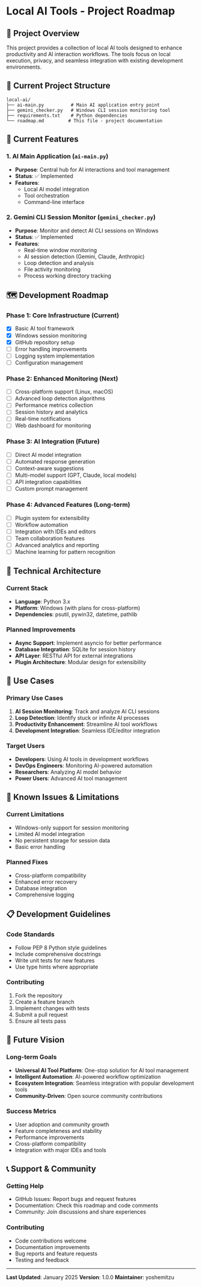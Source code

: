 # Local AI Tools - Project Roadmap

## 🎯 Project Overview

This project provides a collection of local AI tools designed to enhance productivity and AI interaction workflows. The tools focus on local execution, privacy, and seamless integration with existing development environments.

## 📁 Current Project Structure

```
local-ai/
├── ai-main.py          # Main AI application entry point
├── gemini_checker.py   # Windows CLI session monitoring tool
├── requirements.txt    # Python dependencies
└── roadmap.md         # This file - project documentation
```

## 🚀 Current Features

### 1. AI Main Application (`ai-main.py`)
- **Purpose**: Central hub for AI interactions and tool management
- **Status**: ✅ Implemented
- **Features**:
  - Local AI model integration
  - Tool orchestration
  - Command-line interface

### 2. Gemini CLI Session Monitor (`gemini_checker.py`)
- **Purpose**: Monitor and detect AI CLI sessions on Windows
- **Status**: ✅ Implemented
- **Features**:
  - Real-time window monitoring
  - AI session detection (Gemini, Claude, Anthropic)
  - Loop detection and analysis
  - File activity monitoring
  - Process working directory tracking

## 🗺️ Development Roadmap

### Phase 1: Core Infrastructure (Current)
- [x] Basic AI tool framework
- [x] Windows session monitoring
- [x] GitHub repository setup
- [ ] Error handling improvements
- [ ] Logging system implementation
- [ ] Configuration management

### Phase 2: Enhanced Monitoring (Next)
- [ ] Cross-platform support (Linux, macOS)
- [ ] Advanced loop detection algorithms
- [ ] Performance metrics collection
- [ ] Session history and analytics
- [ ] Real-time notifications
- [ ] Web dashboard for monitoring

### Phase 3: AI Integration (Future)
- [ ] Direct AI model integration
- [ ] Automated response generation
- [ ] Context-aware suggestions
- [ ] Multi-model support (GPT, Claude, local models)
- [ ] API integration capabilities
- [ ] Custom prompt management

### Phase 4: Advanced Features (Long-term)
- [ ] Plugin system for extensibility
- [ ] Workflow automation
- [ ] Integration with IDEs and editors
- [ ] Team collaboration features
- [ ] Advanced analytics and reporting
- [ ] Machine learning for pattern recognition

## 🔧 Technical Architecture

### Current Stack
- **Language**: Python 3.x
- **Platform**: Windows (with plans for cross-platform)
- **Dependencies**: psutil, pywin32, datetime, pathlib

### Planned Improvements
- **Async Support**: Implement asyncio for better performance
- **Database Integration**: SQLite for session history
- **API Layer**: RESTful API for external integrations
- **Plugin Architecture**: Modular design for extensibility

## 🎯 Use Cases

### Primary Use Cases
1. **AI Session Monitoring**: Track and analyze AI CLI sessions
2. **Loop Detection**: Identify stuck or infinite AI processes
3. **Productivity Enhancement**: Streamline AI tool workflows
4. **Development Integration**: Seamless IDE/editor integration

### Target Users
- **Developers**: Using AI tools in development workflows
- **DevOps Engineers**: Monitoring AI-powered automation
- **Researchers**: Analyzing AI model behavior
- **Power Users**: Advanced AI tool management

## 🚧 Known Issues & Limitations

### Current Limitations
- Windows-only support for session monitoring
- Limited AI model integration
- No persistent storage for session data
- Basic error handling

### Planned Fixes
- Cross-platform compatibility
- Enhanced error recovery
- Database integration
- Comprehensive logging

## 📋 Development Guidelines

### Code Standards
- Follow PEP 8 Python style guidelines
- Include comprehensive docstrings
- Write unit tests for new features
- Use type hints where appropriate

### Contributing
1. Fork the repository
2. Create a feature branch
3. Implement changes with tests
4. Submit a pull request
5. Ensure all tests pass

## 🔮 Future Vision

### Long-term Goals
- **Universal AI Tool Platform**: One-stop solution for AI tool management
- **Intelligent Automation**: AI-powered workflow optimization
- **Ecosystem Integration**: Seamless integration with popular development tools
- **Community-Driven**: Open source community contributions

### Success Metrics
- User adoption and community growth
- Feature completeness and stability
- Performance improvements
- Cross-platform compatibility
- Integration with major IDEs and tools

## 📞 Support & Community

### Getting Help
- GitHub Issues: Report bugs and request features
- Documentation: Check this roadmap and code comments
- Community: Join discussions and share experiences

### Contributing
- Code contributions welcome
- Documentation improvements
- Bug reports and feature requests
- Testing and feedback

---

**Last Updated**: January 2025
**Version**: 1.0.0
**Maintainer**: yoshemitzu 